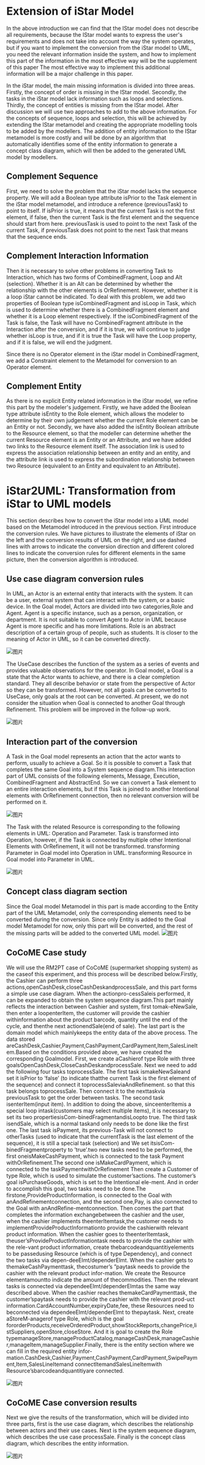 # Extension of iStar Model

In the above introduction we can find that the IStar model does not describe all requirements, because the IStar model wants to express the user's requirements and does not take into account the way the system operates, but if you want to implement the conversion from the iStar model to UML, you need the relevant information inside the system, and how to implement this part of the information in the most effective way will be the supplement of this paper The most effective way to implement this additional information will be a major challenge in this paper.

In the iStar model, the main missing information is divided into three areas. Firstly, the concept of order is missing in the IStar model. Secondly, the tasks in the iStar model lack information such as loops and selections. Thirdly, the concept of entities is missing from the IStar model. After discussion we will use two approaches to add to the above information. For the concepts of sequence, loops and selection, this will be achieved by extending the IStar metamodel and creating the appropriate modelling tools to be added by the modellers. The addition of entity information to the IStar metamodel is more costly and will be done by an algorithm that automatically identifies some of the entity information to generate a concept class diagram, which will then be added to the generated UML model by modellers.

## Complement Sequence

First, we need to solve the problem that the iStar model lacks the sequence property. We will add a Boolean type attribute isPrior to the Task element in the iStar model metamodel, and introduce a reference (previousTask) to point to itself. If isPrior is true, it means that the current Task is not the first element, if false, then the current Task is the first element and the sequence should start from here. previousTask is used to point to the next Task of the current Task, if previousTask does not point to the next Task that means that the sequence ends.

## Complement Interaction Information

Then it is necessary to solve other problems in converting Task to Interaction, which has two forms of CombinedFragment,  Loop and Alt (selection). Whether it is an Alt can be determined by whether the relationship with the other elements is OrRefinement. However, whether it is a loop iStar cannot be indicated. To deal with this problem, we add two properties of Boolean type isCombinedFragment and isLoop in Task, which is used to determine whether there is a CombinedFragment element and whether it is a Loop element respectively. If the isCombinedFragment of the Task is false, the Task will have no CombinedFragment attribute in the Interaction after the conversion, and if it is true, we will continue to judge whether isLoop is true, and if it is true the Task will have the Loop property, and if it is false, we will end the judgment.

Since there is no Operator element in the iStar model in CombinedFragment, we add a Constraint element to the Metamodel for conversion to an Operator element.

## Complement Entity

As there is no explicit Entity related information in the iStar model, we refine this part by the modeler's judgement. Firstly, we have added the Boolean type attribute isEntity to the Role element, which allows the modeler to determine by their own judgement whether the current Role element can be an Entity or not. Secondly, we have also added the isEntity Boolean attribute to the Resource element, so that the modeller can determine whether the current Resource element is an Entity or an Attribute, and we have added two links to the Resource element itself. The association link is used to express the association relationship between an entity and an entity, and the attribute link is used to express the subordination relationship between two Resource (equivalent to an Entity and equivalent to an Attribute).


# iStar2UML: Transformation from iStar to UML models
This section describes how to convert the iStar model into a UML model based on the Metamodel introduced in the previous section. First introduce the conversion rules. We  have pictures to illustrate the elements of iStar on the left and the conversion results of UML on the right, and use dashed lines with arrows to indicate the conversion direction and different colored lines to indicate the conversion rules for different elements in the same picture, then the conversion algorithm is introduced.

## Use case diagram conversion rules
In UML, an Actor is an external entity that interacts with the system. It can be a user,  external system that can interact with the system, or a basic device. In the Goal model, Actors are divided into two categories,Role and Agent. Agent is a specific instance, such as a person, organization, or department. It is not suitable to convert Agent to Actor in UML because Agent is more specific and has more limitations. Role  is an abstract description of a certain group of people, such as students. It is closer to the meaning of Actor in UML, so it can be converted directly.


![图片](imgs/f5.png)

The UseCase describes the function of the system as a series of events and provides valuable observations for the operator. In Goal model, a Goal is a state that the Actor wants to achieve, and there is a clear completion standard. They all describe behavior or state from the perspective of Actor so they can be transformed. However, not all goals can be converted to UseCase, only goals at the root can be converted. At present, we do not consider the situation when Goal is connected to another Goal through Refinement. This problem will be improved in the follow-up work.

![图片](imgs/f6.png)


## Interaction part of the conversion
A Task in the Goal model represents an action that the actor wants to perform, usually to achieve a Goal. So it is possible to convert a Task that completes the same Goal into a System sequence diagram.This interaction part of UML consists of the following elements, Message, Execution, CombinedFragment and AbstractEnd. So we can convert a Task element to an entire interaction elements, but if this Task is joined to another Intentional elements with OrRefinement connection, then no relevant conversion will be performed on it.


![图片](imgs/task5.png)

The Task with the related Resource is corresponding to the following elements in UML:
Operation and Parameter. Task is transformed into Operation, however, if the Task is connected by multiple other Intentional Elements with OrRefinement, it will not be transformed. transforming Parameter in Goal model into Operation in UML. transforming Resource in Goal model into Parameter in UML.

![图片](imgs/fu2.png)

## Concept class diagram section
Since the Goal model Metamodel in this part is made according to the Entity part of the UML Metamodel, only the corresponding elements need to be converted during the conversion. Since only Entity is added to the Goal model Metamodel for now, only this part will be converted, and the rest of the missing parts will be added to the converted UML model.
![图片](imgs/zz5.png)

## CoCoME Case study
We will use the RM2PT case of CoCoME (supermarket shopping system) as the caseof this experiment, and this process will be described below.Firstly, the Cashier can perform three actions,openCashDesk,closeCashDeskandprocessSale, and this part forms a simple use case diagram. When the actionpro-cessSaleis performed, it can be expanded to obtain the system sequence diagram.This part mainly reflects the interaction between Cashier and system, first tomak-eNewSale, then enter a loopenterItem, the customer will provide the cashier withinformation about the product barcode, quantity until the end of the cycle, and thenthe next actionendSale(end of sale). The last part is the domain model which mainlykeeps the entity data of the above process. The data stored areCashDesk,Cashier,Payment,CashPayment,CardPayment,Item,SalesLineItem.Based on the conditions provided above, we have created the corresponding Goalmodel.  First,  we  create  aCashierof  type  Role  with  three  goalsOpenCashDesk,CloseCashDeskandprocessSale. Next we need to add the following four tasks toprocessSale. The first task ismakeNewSaleand set it isPrior to ’false’ (to indicate thatthe current Task is the first element of the sequence) and connect it toprocessSaleviaAndRefinement. so that this task belongs toprocessSale. Then connect it to the nexttaskvia previousTask to get the order between tasks. The second task isenterItem(input item). In addition to doing the above, sinceenterItemis a special loop intask(customers may select multiple items), it is necessary to set its two propertiesisCom-binedFragmentandisLoopto true. The third task isendSale, which is a normal taskand only needs to be done like the first one. The last task isPayment, its previous-Task will not connect to otherTasks (used to indicate that the currentTask is the last element of the sequence), it is still a special task (selection) and We set itsisCom-binedFragmentproperty to ’true’.two new tasks need to be performed, the first oneisMakeCashPayment, which is connected to the task Payment withOrRefinement.The second one isMakeCardPayment, which is connected to the taskPaymentwithOrRefinement
Then create a Customer of type Role, which is used to simulate the customer’sactions. The customer’s goal isPurchaseGoods, which is set to the Intentional ele-ment.  And  in  order  to  accomplish  this  goal,  two  tasks  need  to  be  done.The  firstone,ProvideProductInformation, is connected to the Goal with anAndRefinementconnection, and the second one,Pay, is also connected to the Goal with anAndRefine-mentconnection.  Then  comes  the  part  that  completes  the  information  exchangebetween the cashier and the user, when the cashier implements theenterItemtask,the customer needs to implementProvideProductInformationto provide the cashierwith relevant product information. When the cashier goes to theenterItemtask, theuser’sProvideProductInformationtask needs to provide  the cashier with the rele-vant  product  information,  create  thebarcodeandquantitiyelements  to  be  passedusing Resource (which is of type Dependency), and connect the two tasks via depen-deeElmt/dependerElmt.  When  the  cashier  gets  to  themakeCashPaymenttask,  thecostumer’s ”paytask needs to provide the cashier with the relevant product infor-mation.  We  create  the  Resource  elementamountto  indicate  the  amount  of  thecommodities. Then the relevant tasks is connected via dependeeElmt/dependerElmtas the same way described above. When the cashier reaches themakeCardPaymenttask, the customer’spaytask needs to provide the cashier with the relevant prod-uct information.CardAccountNumber,expiryDate,fee, these Resources need to beconnected via dependeeElmt/dependerElmt to thepaytask. Next, create aStoreM-anagerof type Role, which is the goal fororderProducts,receiveOrderedProduct,showStockReports,changePrice,listSuppliers,openStore,closeStore. And it is goal to  create  the  Role typemanageStore,manageProductCatalog,manageCashDesk,manageCashier,manageItem,manageSupplier.Finally, there is the entity section where we can fill in the required entity infor-mation.CashDesk,Cashier,Payment,CashPayment,CardPayment,SwipePayment,Item,SalesLineItemand connectItemandSalesLineItemwith Resource’sbarcodeandquantitiyare connected.

![图片](imgs/cocomeKKK.png)


## CoCoME Case conversion results
Next we give the results of the transformation, which will be divided into three parts, first is the use case diagram, which describes the relationship between actors and their use cases. Next is the system sequence diagram, which describes the use case processSale. Finally is the concept class diagram, which describes the entity information.

![图片](imgs/cocomezzz.png)
